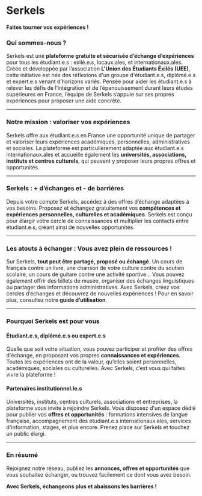 # Serkels

**Faites tourner vos expériences !**

### Qui sommes-nous ?

Serkels est une **plateforme gratuite et sécurisée d’échange d’expériences** pour tous les étudiant.e.s : exilé.e.s, locaux.ales, et internationaux.ales.  
Créée et développée par l’association **L'Union des Étudiants Éxilés (UEE)**, cette initiative est née des réflexions d'un groupe d'étudiant.e.s, diplômé.e.s et expert.e.s venant d’horizons variés. Pensée pour aider les étudiant.e.s à relever les défis de l’intégration et de l’épanouissement durant leurs études supérieures en France, l’équipe de Serkels s’appuie sur ses propres expériences pour proposer une aide concrète.

---

### Notre mission : valoriser vos expériences

Serkels offre aux étudiant.e.s en France une opportunité unique de partager et valoriser leurs expériences académiques, personnelles, administratives et sociales. La plateforme est particulièrement adaptée aux étudiant.e.s internationaux.ales et accueille également les **universités, associations, instituts et centres culturels**, qui peuvent y proposer leurs propres offres et opportunités.

---

### Serkels : + d’échanges et - de barrières

Depuis votre compte Serkels, accédez à des offres d’échange adaptées à vos besoins. Proposez et échangez gratuitement vos **compétences et expériences personnelles, culturelles et académiques**. Serkels est conçu pour élargir votre cercle de connaissances et multiplier les contacts entre étudiant.e.s, créant ainsi de nouvelles opportunités.

---

### Les atouts à échanger : Vous avez plein de ressources !

Sur Serkels, **tout peut être partagé, proposé ou échangé**. Un cours de français contre un livre, une chanson de votre culture contre du soutien scolaire, un cours de guitare contre une activité sportive… Vous pouvez également offrir des billets de musée, organiser des échanges linguistiques ou partager des informations administratives. Avec Serkels, créez vos cercles d’échanges et découvrez de nouvelles expériences ! Pour en savoir plus, consultez notre **guide d’utilisation**.

---

### Pourquoi Serkels est pour vous

#### Étudiant.e.s, diplômé.e.s ou expert.e.s

Quelle que soit votre situation, vous pouvez participer et profiter des offres d'échange, en proposant vos propres **connaissances et expériences**. Toutes les expériences ont de la valeur, qu’elles soient personnelles, académiques, sociales ou culturelles. Avec Serkels, c’est vous qui faites vivre la plateforme !

#### Partenaires institutionnel.le.s

Universités, instituts, centres culturels, associations et entreprises, la plateforme vous invite à rejoindre Serkels. Vous disposez d'un espace dédié pour publier vos **offres et opportunités** : formations intensives de langue française, accompagnement des étudiant.e.s internationaux.ales, services d'information, stages, et plus encore. Prenez place sur Serkels et touchez un public élargi.

---

### En résumé

Rejoignez notre réseau, publiez les **annonces, offres et opportunités** que vous souhaitez échanger, ou trouvez facilement ce dont vous avez besoin.

**Avec Serkels, échangeons plus et abaissons les barrières !**
